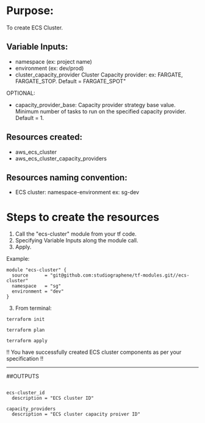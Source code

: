 # Purpose:
To create ECS Cluster.                                          

## Variable Inputs:

- namespace                 (ex: project name)
- environment               (ex: dev/prod)
- cluster_capacity_provider Cluster Capacity provider: ex: FARGATE, FARGATE_STOP. Default = FARGATE_SPOT"

OPTIONAL:

- capacity_provider_base:   Capacity provider strategy base value. Minimum number of tasks to run on the specified capacity provider.                   Default = 1.


## Resources created:

- aws_ecs_cluster
- aws_ecs_cluster_capacity_providers                              

## Resources naming convention:

- ECS cluster: namespace-environment
    ex: sg-dev

# Steps to create the resources

1. Call the "ecs-cluster" module from your tf code.
3. Specifying Variable Inputs along the module call.
4. Apply.

Example:

```
module "ecs-cluster" {
  source      = "git@github.com:studiographene/tf-modules.git//ecs-cluster"
  namespace   = "sg"
  environment = "dev"
}

```

3. From terminal: 

```
terraform init
```
```
terraform plan
```
```
terraform apply
```

!! You have successfully created ECS cluster components as per your specification !!

---


##OUTPUTS

```

ecs-cluster_id
  description = "ECS cluster ID"

capacity_providers
  description = "ECS cluster capacity proiver ID"


```